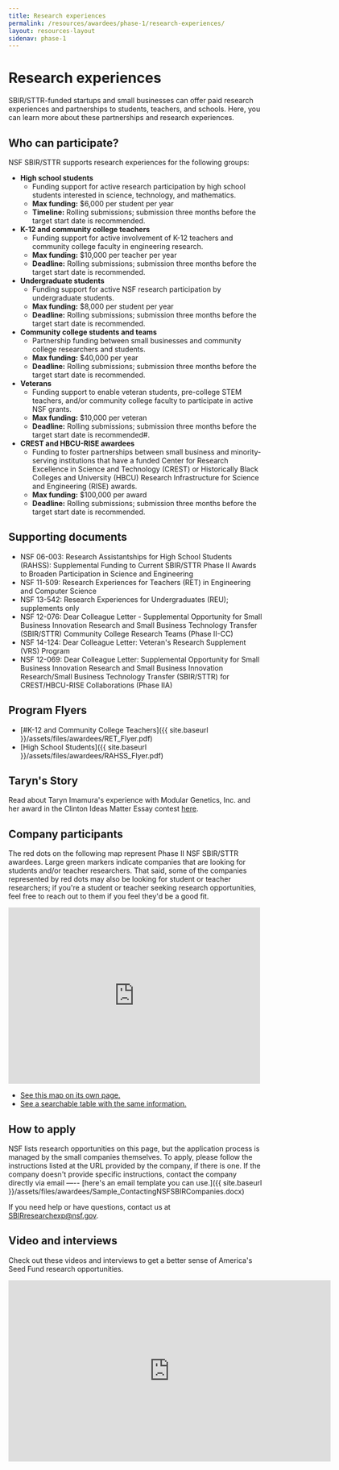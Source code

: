 ```yaml
---
title: Research experiences
permalink: /resources/awardees/phase-1/research-experiences/
layout: resources-layout
sidenav: phase-1
---
```

# Research experiences

SBIR/STTR-funded startups and small businesses can offer paid research experiences and partnerships to students, teachers, and schools. Here, you can learn more about these partnerships and research experiences.

## Who can participate?

NSF SBIR/STTR supports research experiences for the following groups:

- **High school students**
    - Funding support for active research participation by high school students interested in science, technology, and mathematics.
    - **Max funding:** $6,000 per student per year
    - **Timeline:** Rolling submissions; submission three months before the target start date is recommended.  
- **K-12 and community college teachers**
    - Funding support for active involvement of K-12 teachers and community college faculty in engineering research.
    - **Max funding:** $10,000 per teacher per year
    - **Deadline:** Rolling submissions; submission three months before the target start date is recommended.
- **Undergraduate students**
    - Funding support for active NSF research participation by undergraduate students.
    - **Max funding:** $8,000 per student per year
    - **Deadline:** Rolling submissions; submission three months before the target start date is recommended.  
- **Community college students and teams**
    - Partnership funding between small businesses and community college researchers and students.
    - **Max funding:** $40,000 per year
    - **Deadline:** Rolling submissions; submission three months before the target start date is recommended.
- **Veterans**
    - Funding support to enable veteran students, pre-college STEM teachers, and/or community college faculty to participate in active NSF grants.
    - **Max funding:** $10,000 per veteran
    - **Deadline:** Rolling submissions; submission three months before the target start date is recommended#.
- **CREST and HBCU-RISE awardees**
    - Funding to foster partnerships between small business and minority-serving institutions that have a funded Center for Research Excellence in Science and Technology (CREST) or Historically Black Colleges and University (HBCU) Research Infrastructure for Science and Engineering (RISE) awards.
    - **Max funding:** $100,000 per award
    - **Deadline:** Rolling submissions; submission three months before the target start date is recommended.

## Supporting documents
- NSF 06-003: Research Assistantships for High School Students (RAHSS): Supplemental Funding to Current SBIR/STTR Phase II Awards to Broaden Participation in Science and Engineering
- NSF 11-509: Research Experiences for Teachers (RET) in Engineering and Computer Science
- NSF 13-542: Research Experiences for Undergraduates (REU); supplements only
- NSF 12-076: Dear Colleague Letter - Supplemental Opportunity for Small Business Innovation Research and Small Business Technology Transfer (SBIR/STTR) Community College Research Teams (Phase II-CC)
- NSF 14-124: Dear Colleague Letter: Veteran's Research Supplement (VRS) Program
- NSF 12-069: Dear Colleague Letter: Supplemental Opportunity for Small Business Innovation Research and Small Business Innovation Research/Small Business Technology Transfer (SBIR/STTR) for CREST/HBCU-RISE Collaborations (Phase IIA)

## Program Flyers

- [#K-12 and Community College Teachers]({{ site.baseurl }}/assets/files/awardees/RET_Flyer.pdf)
- [High School Students]({{ site.baseurl }}/assets/files/awardees/RAHSS_Flyer.pdf)

## Taryn's Story

Read about Taryn Imamura's experience with Modular Genetics, Inc. and her award in the Clinton Ideas Matter Essay contest [here](http://www.businesswire.com/news/home/20150202005023/en/Clinton-Ideas-Matter-Essay-Contest-2nd-Place#.VOSmTfnF98E).

## Company participants

The red dots on the following map represent Phase II NSF SBIR/STTR awardees. Large green markers indicate companies that are looking for students and/or teacher researchers. That said, some of the companies represented by red dots may also be looking for student or teacher researchers; if you're a student or teacher seeking research opportunities, feel free to reach out to them if you feel they'd be a good fit.

<iframe title="Phase II Awardees Map" width="100%" style="max-width:500px;" height="350" scrolling="no" frameborder="no" src="https://www.google.com/fusiontables/embedviz?q=select+col4%3E%3E0+from+1eR5TPghK5so47xxeR_8vCdZcuhNWNyu1CEqw9MSM&amp;viz=MAP&amp;h=false&amp;lat=41.290255474739304&amp;lng=-98.22279560000004&amp;t=1&amp;z=3&amp;l=col4%3E%3E0&amp;y=2&amp;tmplt=3&amp;hml=ONE_COL_LAT_LNG"></iframe>

- [See this map on its own page.](https://www.google.com/fusiontables/data?docid=1eR5TPghK5so47xxeR_8vCdZcuhNWNyu1CEqw9MSM#map:id=3) 
- [See a searchable table with the same information.](https://www.google.com/fusiontables/data?docid=1eR5TPghK5so47xxeR_8vCdZcuhNWNyu1CEqw9MSM#rows:id=1)

## How to apply

NSF lists research opportunities on this page, but the application process is managed by the small companies themselves. To apply, please follow the instructions listed at the URL provided by the company, if there is one. If the company doesn't provide specific instructions, contact the company directly via email —-- [here's an email template you can use.]({{ site.baseurl }}/assets/files/awardees/Sample_ContactingNSFSBIRCompanies.docx)

If you need help or have questions, contact us at SBIRresearchexp@nsf.gov.

## Video and interviews

Check out these videos and interviews to get a better sense of America's Seed Fund research opportunities.

<iframe width="640" height="360" src="https://www.youtube.com/embed/GA1hZLbrcOo" frameborder="0" allowfullscreen></iframe>
